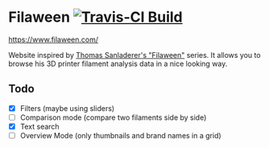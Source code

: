 # Filaween [![Travis-CI Build](https://api.travis-ci.org/hiwye/filaween.svg?branch=master)](https://travis-ci.org/hiwye/filaween)

https://www.filaween.com/

Website inspired by [Thomas Sanladerer's "Filaween"](https://www.youtube.com/watch?v=YcQHbaVeD7I&list=PLDJMid0lOOYl8TZJV9xHznKFq5yA5ZTi2) series.
It allows you to browse his 3D printer filament analysis data in a nice looking way.

## Todo
- [X] Filters (maybe using sliders)
- [ ] Comparison mode (compare two filaments side by side)
- [X] Text search
- [ ] Overview Mode (only thumbnails and brand names in a grid)
